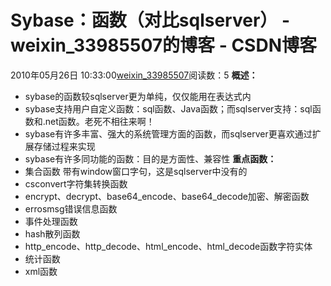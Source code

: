 # Sybase：函数（对比sqlserver） - weixin_33985507的博客 - CSDN博客
2010年05月26日 10:33:00[weixin_33985507](https://me.csdn.net/weixin_33985507)阅读数：5
**概述：**
- sybase的函数较sqlserver更为单纯，仅仅能用在表达式内
- sybase支持用户自定义函数：sql函数、Java函数；而sqlserver支持：sql函数和.net函数。老死不相往来啊！
- sybase有许多丰富、强大的系统管理方面的函数，而sqlserver更喜欢通过扩展存储过程来实现
- sybase有许多同功能的函数：目的是方面性、兼容性
**重点函数：**
- 集合函数 带有window窗口字句，这是sqlserver中没有的
- csconvert字符集转换函数
- encrypt、decrypt、base64_encode、base64_decode加密、解密函数
- errosmsg错误信息函数
- 事件处理函数
- hash散列函数
- http_encode、http_decode、html_encode、html_decode函数字符实体
- 统计函数
- xml函数

